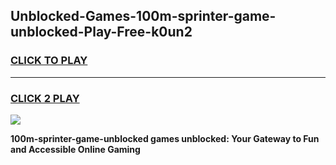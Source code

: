 
## Unblocked-Games-100m-sprinter-game-unblocked-Play-Free-k0un2
<h3>
<a href="https://premium76.site?title=100m-sprinter-game-unblocked&ref=10A">CLICK TO PLAY</a></h3>
<hr>

<h3>
<a href="https://premium76.site?title=100m-sprinter-game-unblocked&ref=10A">CLICK 2 PLAY</a>
  
</h3>

<a href="https://premium76.site?title=100m-sprinter-game-unblocked&ref=10A"><img src="https://clearcache.store/games.png"></a>


**100m-sprinter-game-unblocked games unblocked: Your Gateway to Fun and Accessible Online Gaming**
